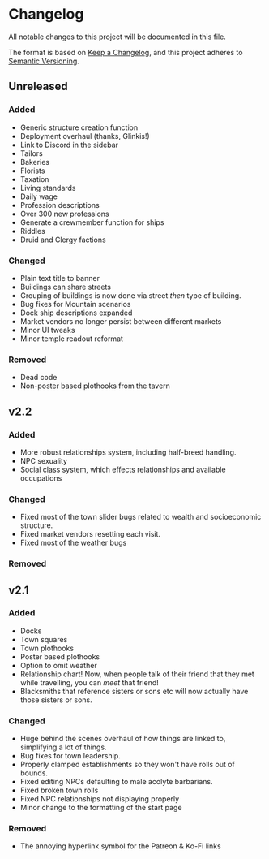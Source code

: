 # Changelog
All notable changes to this project will be documented in this file.

The format is based on [Keep a Changelog](https://keepachangelog.com/en/1.0.0/),
and this project adheres to [Semantic Versioning](https://semver.org/spec/v2.0.0.html).

## Unreleased
### Added
- Generic structure creation function
- Deployment overhaul (thanks, Glinkis!)
- Link to Discord in the sidebar
- Tailors
- Bakeries
- Florists
- Taxation
- Living standards
- Daily wage
- Profession descriptions
- Over 300 new professions
- Generate a crewmember function for ships
- Riddles
- Druid and Clergy factions
### Changed
- Plain text title to banner
- Buildings can share streets
- Grouping of buildings is now done via street _then_ type of building.
- Bug fixes for Mountain scenarios
- Dock ship descriptions expanded
- Market vendors no longer persist between different markets
- Minor UI tweaks
- Minor temple readout reformat
### Removed
- Dead code
- Non-poster based plothooks from the tavern

## v2.2
### Added
- More robust relationships system, including half-breed handling.
- NPC sexuality
- Social class system, which effects relationships and available occupations
### Changed
- Fixed most of the town slider bugs related to wealth and socioeconomic structure.
- Fixed market vendors resetting each visit.
- Fixed most of the weather bugs
### Removed

## v2.1
### Added
- Docks
- Town squares
- Town plothooks
- Poster based plothooks
- Option to omit weather
- Relationship chart! Now, when people talk of their friend that they met while travelling, you can *meet* that friend!
- Blacksmiths that reference sisters or sons etc will now actually have those sisters or sons.

### Changed
- Huge behind the scenes overhaul of how things are linked to, simplifying a lot of things.
- Bug fixes for town leadership.
- Properly clamped establishments so they won't have rolls out of bounds.
- Fixed editing NPCs defaulting to male acolyte barbarians.
- Fixed broken town rolls
- Fixed NPC relationships not displaying properly
- Minor change to the formatting of the start page
### Removed
- The annoying hyperlink symbol for the Patreon & Ko-Fi links
